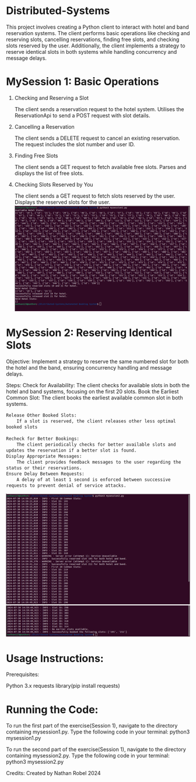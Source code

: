 # Distributed-Systems



This project involves creating a Python client to interact with hotel and band reservation systems. The client performs basic operations like checking and reserving slots, cancelling reservations, finding free slots, and checking slots reserved by the user. Additionally, the client implements a strategy to reserve identical slots in both systems while handling concurrency and message delays.
# MySession 1: Basic Operations

1. Checking and Reserving a Slot

    The client sends a reservation request to the hotel system.
    Utilises the ReservationApi to send a POST request with slot details.

2. Cancelling a Reservation

    The client sends a DELETE request to cancel an existing reservation.
    The request includes the slot number and user ID.

3. Finding Free Slots

    The client sends a GET request to fetch available free slots.
    Parses and displays the list of free slots.

4. Checking Slots Reserved by You

    The client sends a GET request to fetch slots reserved by the user.
    Displays the reserved slots for the user.
![mySession1](mySession1.png)


 # MySession 2: Reserving Identical Slots

Objective:
Implement a strategy to reserve the same numbered slot for both the hotel and the band, ensuring concurrency handling and message delays.

Steps:
    Check for Availability:
        The client checks for available slots in both the hotel and band systems, focusing on the first 20 slots.
    Book the Earliest Common Slot:
        The client books the earliest available common slot in both systems.
        
    Release Other Booked Slots:
        If a slot is reserved, the client releases other less optimal booked slots

    Recheck for Better Bookings:
        The client periodically checks for better available slots and updates the reservation if a better slot is found.
    Display Appropriate Messages:
        The client provides feedback messages to the user regarding the status or their reservations.
    Ensure Delay Between Requests:
        A delay of at least 1 second is enforced between successive requests to prevent denial of service attacks.
    
   ![mySession2](mySession2pt1.png)
   ![mySession2](Mysession2pt2.png)
   
        
# Usage Instructions:
Prerequisites:

Python 3.x 
requests library(pip install requests)

# Running the Code:
To run the first part of the exercise(Session 1), navigate to the directory containing mysession1.py. Type the following code in your terminal:
python3 mysession1.py

To run the second part of the exercise(Session 1), navigate to the directory containing mysession2.py. Type the following code in your terminal:
python3 mysession2.py

Credits:
Created by Nathan Robel 2024


